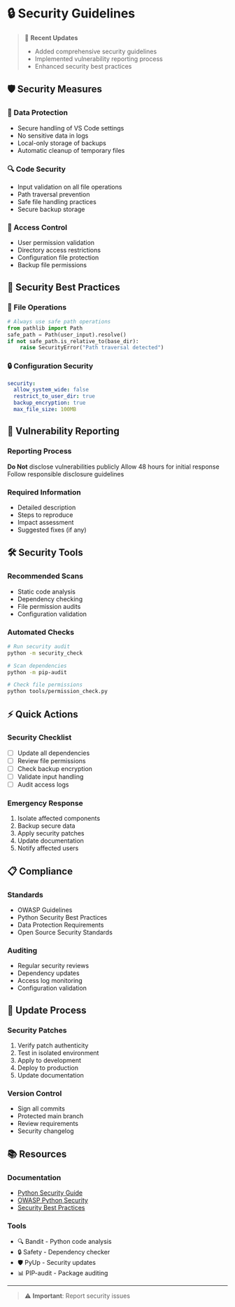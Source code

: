 # 🔒 Security Guidelines

> 📝 **Recent Updates**
> - Added comprehensive security guidelines
> - Implemented vulnerability reporting process
> - Enhanced security best practices

## 🛡️ Security Measures

### 🔐 Data Protection
- Secure handling of VS Code settings
- No sensitive data in logs
- Local-only storage of backups
- Automatic cleanup of temporary files

### 🔍 Code Security
- Input validation on all file operations
- Path traversal prevention
- Safe file handling practices
- Secure backup storage

### 🚫 Access Control
- User permission validation
- Directory access restrictions
- Configuration file protection
- Backup file permissions

## 🎯 Security Best Practices

### 📁 File Operations
```python
# Always use safe path operations
from pathlib import Path
safe_path = Path(user_input).resolve()
if not safe_path.is_relative_to(base_dir):
    raise SecurityError("Path traversal detected")
```

### 🔒 Configuration Security
```yaml
security:
  allow_system_wide: false
  restrict_to_user_dir: true
  backup_encryption: true
  max_file_size: 100MB
```

## 🚨 Vulnerability Reporting

### Reporting Process
**Do Not** disclose vulnerabilities publicly
Allow 48 hours for initial response
Follow responsible disclosure guidelines

### Required Information
- Detailed description
- Steps to reproduce
- Impact assessment
- Suggested fixes (if any)

## 🛠️ Security Tools

### Recommended Scans
- Static code analysis
- Dependency checking
- File permission audits
- Configuration validation

### Automated Checks
```bash
# Run security audit
python -m security_check

# Scan dependencies
python -m pip-audit

# Check file permissions
python tools/permission_check.py
```

## ⚡ Quick Actions

### Security Checklist
- [ ] Update all dependencies
- [ ] Review file permissions
- [ ] Check backup encryption
- [ ] Validate input handling
- [ ] Audit access logs

### Emergency Response
1. Isolate affected components
2. Backup secure data
3. Apply security patches
4. Update documentation
5. Notify affected users

## 📋 Compliance

### Standards
- OWASP Guidelines
- Python Security Best Practices
- Data Protection Requirements
- Open Source Security Standards

### Auditing
- Regular security reviews
- Dependency updates
- Access log monitoring
- Configuration validation

## 🔄 Update Process

### Security Patches
1. Verify patch authenticity
2. Test in isolated environment
3. Apply to development
4. Deploy to production
5. Update documentation

### Version Control
- Sign all commits
- Protected main branch
- Review requirements
- Security changelog

## 📚 Resources

### Documentation
- [Python Security Guide](https://docs.python.org/3/library/security.html)
- [OWASP Python Security](https://owasp.org/www-project-python-security/)
- [Security Best Practices](https://python-security.readthedocs.io/)

### Tools
- 🔍 Bandit - Python code analysis
- 🔒 Safety - Dependency checker
- 🛡️ PyUp - Security updates
- 📊 PIP-audit - Package auditing

---

> ⚠️ **Important**: Report security issues